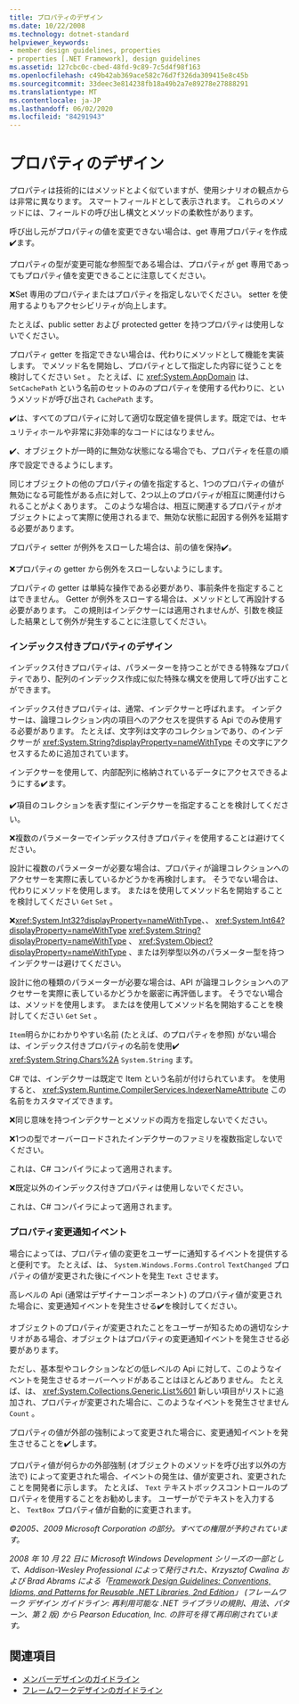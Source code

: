 ```yaml
---
title: プロパティのデザイン
ms.date: 10/22/2008
ms.technology: dotnet-standard
helpviewer_keywords:
- member design guidelines, properties
- properties [.NET Framework], design guidelines
ms.assetid: 127cbc0c-cbed-48fd-9c89-7c5d4f98f163
ms.openlocfilehash: c49b42ab369ace582c76d7f326da309415e8c45b
ms.sourcegitcommit: 33deec3e814238fb18a49b2a7e89278e27888291
ms.translationtype: MT
ms.contentlocale: ja-JP
ms.lasthandoff: 06/02/2020
ms.locfileid: "84291943"
---
```

# <a name="property-design"></a>プロパティのデザイン
プロパティは技術的にはメソッドとよく似ていますが、使用シナリオの観点からは非常に異なります。 スマートフィールドとして表示されます。 これらのメソッドには、フィールドの呼び出し構文とメソッドの柔軟性があります。

 呼び出し元がプロパティの値を変更できない場合は、get 専用プロパティを作成✔️ます。

 プロパティの型が変更可能な参照型である場合は、プロパティが get 専用であってもプロパティ値を変更できることに注意してください。

 ❌Set 専用のプロパティまたはプロパティを指定しないでください。 setter を使用するよりもアクセシビリティが向上します。

 たとえば、public setter および protected getter を持つプロパティは使用しないでください。

 プロパティ getter を指定できない場合は、代わりにメソッドとして機能を実装します。 でメソッド名を開始し、プロパティとして指定した内容に従うことを検討してください `Set` 。 たとえば、に <xref:System.AppDomain> は、 `SetCachePath` という名前のセットのみのプロパティを使用する代わりに、というメソッドが呼び出され `CachePath` ます。

 ✔️は、すべてのプロパティに対して適切な既定値を提供します。既定では、セキュリティホールや非常に非効率的なコードにはなりません。

 ✔️、オブジェクトが一時的に無効な状態になる場合でも、プロパティを任意の順序で設定できるようにします。

 同じオブジェクトの他のプロパティの値を指定すると、1つのプロパティの値が無効になる可能性がある点に対して、2つ以上のプロパティが相互に関連付けられることがよくあります。 このような場合は、相互に関連するプロパティがオブジェクトによって実際に使用されるまで、無効な状態に起因する例外を延期する必要があります。

 プロパティ setter が例外をスローした場合は、前の値を保持✔️。

 ❌プロパティの getter から例外をスローしないようにします。

 プロパティの getter は単純な操作である必要があり、事前条件を指定することはできません。 Getter が例外をスローする場合は、メソッドとして再設計する必要があります。 この規則はインデクサーには適用されませんが、引数を検証した結果として例外が発生することに注意してください。

### <a name="indexed-property-design"></a>インデックス付きプロパティのデザイン
 インデックス付きプロパティは、パラメーターを持つことができる特殊なプロパティであり、配列のインデックス作成に似た特殊な構文を使用して呼び出すことができます。

 インデックス付きプロパティは、通常、インデクサーと呼ばれます。 インデクサーは、論理コレクション内の項目へのアクセスを提供する Api でのみ使用する必要があります。 たとえば、文字列は文字のコレクションであり、のインデクサーが <xref:System.String?displayProperty=nameWithType> その文字にアクセスするために追加されています。

 インデクサーを使用して、内部配列に格納されているデータにアクセスできるようにする✔️ます。

 ✔️項目のコレクションを表す型にインデクサーを指定することを検討してください。

 ❌複数のパラメーターでインデックス付きプロパティを使用することは避けてください。

 設計に複数のパラメーターが必要な場合は、プロパティが論理コレクションへのアクセサーを実際に表しているかどうかを再検討します。 そうでない場合は、代わりにメソッドを使用します。 またはを使用してメソッド名を開始することを検討してください `Get` `Set` 。

 ❌<xref:System.Int32?displayProperty=nameWithType>、、 <xref:System.Int64?displayProperty=nameWithType> <xref:System.String?displayProperty=nameWithType> 、 <xref:System.Object?displayProperty=nameWithType> 、または列挙型以外のパラメーター型を持つインデクサーは避けてください。

 設計に他の種類のパラメーターが必要な場合は、API が論理コレクションへのアクセサーを実際に表しているかどうかを厳密に再評価します。 そうでない場合は、メソッドを使用します。 またはを使用してメソッド名を開始することを検討してください `Get` `Set` 。

 `Item`明らかにわかりやすい名前 (たとえば、のプロパティを参照) がない場合は、インデックス付きプロパティの名前を使用✔️ <xref:System.String.Chars%2A> `System.String` ます。

 C# では、インデクサーは既定で Item という名前が付けられています。 を使用すると、 <xref:System.Runtime.CompilerServices.IndexerNameAttribute> この名前をカスタマイズできます。

 ❌同じ意味を持つインデクサーとメソッドの両方を指定しないでください。

 ❌1つの型でオーバーロードされたインデクサーのファミリを複数指定しないでください。

 これは、C# コンパイラによって適用されます。

 ❌既定以外のインデックス付きプロパティは使用しないでください。

 これは、C# コンパイラによって適用されます。

### <a name="property-change-notification-events"></a>プロパティ変更通知イベント
 場合によっては、プロパティ値の変更をユーザーに通知するイベントを提供すると便利です。 たとえば、は、 `System.Windows.Forms.Control` `TextChanged` プロパティの値が変更された後にイベントを発生 `Text` させます。

 高レベルの Api (通常はデザイナーコンポーネント) のプロパティ値が変更された場合に、変更通知イベントを発生させる✔️を検討してください。

 オブジェクトのプロパティが変更されたことをユーザーが知るための適切なシナリオがある場合、オブジェクトはプロパティの変更通知イベントを発生させる必要があります。

 ただし、基本型やコレクションなどの低レベルの Api に対して、このようなイベントを発生させるオーバーヘッドがあることはほとんどありません。 たとえば、は、 <xref:System.Collections.Generic.List%601> 新しい項目がリストに追加され、プロパティが変更された場合に、このようなイベントを発生させません `Count` 。

 プロパティの値が外部の強制によって変更された場合に、変更通知イベントを発生させることを✔️します。

 プロパティ値が何らかの外部強制 (オブジェクトのメソッドを呼び出す以外の方法で) によって変更された場合、イベントの発生は、値が変更され、変更されたことを開発者に示します。 たとえば、 `Text` テキストボックスコントロールのプロパティを使用することをお勧めします。 ユーザーがでテキストを入力すると、 `TextBox` プロパティ値が自動的に変更されます。

 *©2005、2009 Microsoft Corporation の部分。すべての権限が予約されています。*

 *2008 年 10 月 22 日に Microsoft Windows Development シリーズの一部として、Addison-Wesley Professional によって発行された、Krzysztof Cwalina および Brad Abrams による「[Framework Design Guidelines: Conventions, Idioms, and Patterns for Reusable .NET Libraries, 2nd Edition](https://www.informit.com/store/framework-design-guidelines-conventions-idioms-and-9780321545619)」 (フレームワーク デザイン ガイドライン: 再利用可能な .NET ライブラリの規則、用法、パターン、第 2 版) から Pearson Education, Inc. の許可を得て再印刷されています。*

## <a name="see-also"></a>関連項目

- [メンバーデザインのガイドライン](member.md)
- [フレームワークデザインのガイドライン](index.md)
